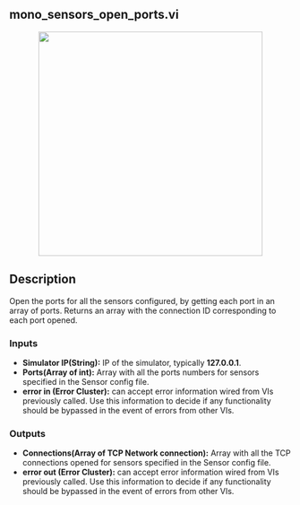 ## mono_sensors_open_ports.vi
<p align="center">
<img src="https://github.com/monoDriveIO/client/blob/lv_client_docs/WikiPhotos/LV_client/sensors/monoDrive_lvlib_mono__sensors__open__portsc.png?raw=true" 
width="400"  />
</p>

## Description
Open the ports for all the sensors configured, by getting each port in an array of ports. Returns an array with the connection ID corresponding to each port opened.
### Inputs

- **Simulator IP(String):**  IP of the simulator, typically **127.0.0.1**.
- **Ports(Array of int):** Array with all the ports numbers for sensors specified in the Sensor config file.
- **error in (Error Cluster):** can accept error information wired from VIs previously called. Use this information to decide if any functionality should be bypassed in the event of errors from other VIs.


### Outputs

- **Connections(Array of TCP Network connection):** Array with all the TCP connections opened for sensors specified in the Sensor config file.
- **error out (Error Cluster):** can accept error information wired from VIs previously called. Use this information to decide if any functionality should be bypassed in the event of errors from other VIs.
